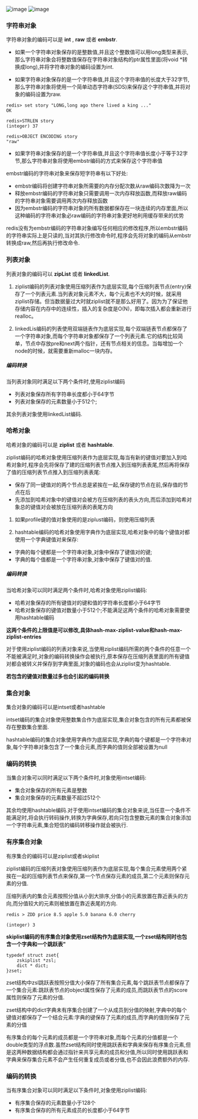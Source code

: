 

![image](https://ws1.sinaimg.cn/large/b1eb59d9ly1fwxqx2vg2mj20nl0brq6v.jpg)
![image](https://ws1.sinaimg.cn/large/b1eb59d9ly1fwxqxnmj7dj20o40bedkk.jpg)

### 字符串对象

字符串对象的编码可以是 **int** , **raw** 或者 **embstr**.

- 如果一个字符串对象保存的是整数值,并且这个整数值可以用long类型来表示,那么字符串对象会将整数值保存在字符串对象结构的ptr属性里面(将void *转换成long),并将字符串对象的编码设置为int.



- 如果字符串对象保存的是一个字符串值,并且这个字符串值的长度大于32字节,那么字符串对象将使用一个简单动态字符串(SDS)来保存这个字符串值,并将对象的编码设置为raw.


```
redis> set story "LONG,long ago there lived a king ..."
OK

redis>STRLEN story
(integer) 37

redis>OBJECT ENCODING story
"raw"

```

- 如果字符串对象保存的是一个字符串值,并且这个字符串值长度小于等于32字节,那么字符串对象将使用embstr编码的方式来保存这个字符串值


embstr编码的字符串对象来保存短字符串有以下好处:

- embstr编码将创建字符串对象所需要的内存分配次数从raw编码次数降为一次
- 释放embstr编码的字符串对象只需要调用一次内存释放函数,而释放raw编码的字符串对象需要调用两次内存释放函数
- 因为embstr编码的字符串对象的所有数据都保存在一块连续的内存里面,所以这种编码的字符串对象必raw编码的字符串对象更好地利用缓存带来的优势


redis没有为embstr编码的字符串对象编写任何相应的修改程序,所以embstr编码的字符串实际上是只读的,当对其执行修改命令时,程序会先将对象的编码从embstr转换成raw,然后再执行修改命令.

### 列表对象

列表对象的编码可以 **zipList** 或者 **linkedList**.

1. ziplist编码的列表对象使用压缩列表作为底层实现,每个压缩列表节点(entry)保存了一个列表元素.当列表对象元素不大，每个元素也不大的时候，就采用ziplist存储。但当数据量过大时就ziplist就不是那么好用了。因为为了保证他存储内容在内存中的连续性，插入的复杂度是O(N)，即每次插入都会重新进行realloc。


2. linkedLis编码的列表使用双端链表作为底层实现,每个双端链表节点都保存了一个字符串对象,而每个字符串对象都保存了一个列表元素.它的结构比较简单，节点中存放pre和next两个指针，还有节点相关的信息。当每增加一个node的时候，就需要重新malloc一块内存。


##### 编码转换

当列表对象同时满足以下两个条件时,使用ziplist编码

- 列表对象保存所有字符串长度都小于64字节
- 列表对象保存的元素数量小于512个;

其余列表对象使用linkedList编码.

### 哈希对象

哈希对象的编码可以是 **ziplist** 或者 **hashtable**.

ziplist编码的哈希对象使用压缩列表作为底层实现,每当有新的键值对要加入到哈希对象时,程序会先将保存了建的压缩列表节点推入到压缩列表表尾,然后再将保存了值的压缩列表节点推入到压缩列表表尾:

- 保存了同一键值对的两个节点总是紧挨在一起,保存键的节点在前,保存值的节点在后
- 先添加到哈希对象中的键值对会被方在压缩列表的表头方向,而后添加到哈希对象总的键值对会被放在压缩列表的表尾方向


1. 如果profile键的值对象使用的是ziplust编码，则使用压缩列表

2. hashtable编码的哈希对象使用字典作为底层实现,哈希对象中的每个键值对都使用一个字典键值对来保存:

- 字典的每个键都是一个字符串对象,对象中保存了键值对的键;
- 字典的每个值都是一个字符串对象,对象中保存了键值对的值.


##### 编码转换

当哈希对象可以同时满足两个条件时,哈希对象使用ziplist编码:

- 哈希对象保存的所有键值对的键和值的字符串长度都小于64字节
- 哈希对象保存的键值对数量小于512个;不能满足这两个条件的哈希对象需要使用hashtable编码

**这两个条件的上限值是可以修改,具体hash-max-ziplist-value和hash-max-ziplist-entries**

对于使用ziplist编码的列表对象来说,当使用ziplist编码所需的两个条件的任意一个不能被满足时,对象的编码转换操作会被执行,原本保存在压缩列表里面的所有键值对都会被转义并保存到字典里面,对象的编码也会从ziplist变为hashtable.


**若包含的键值对数量过多也会引起的编码转换**

### 集合对象

集合对象的编码可以是intset或者hashtable

intset编码的集合对象使用整数集合作为底层实现,集合对象包含的所有元素都被保存在整数集合里面.

hashtable编码的集合对象使用字典作为底层实现,字典的每个键都是一个字符串对象,每个字符串对象包含了一个集合元素,而字典的值则全部被设置为null


### 编码的转换

当集合对象可以同时满足以下两个条件时,对象使用intset编码:

- 集合对象保存的所有元素是整数
- 集合对象保存的元素数量不超过512个

其余均使用hashtable编码.对于使用intset编码的集合对象来说,当任意一个条件不能满足时,将会执行转码操作,转换为字典保存,若向只包含整数元素的集合对象添加一个字符串元素,集合短信的编码转移操作就会被执行.


### 有序集合对象

有序集合的编码可以是ziplist或者skiplist

ziplist编码的压缩列表对象使用压缩列表作为底层实现,每个集合元素使用两个紧挨在一起的压缩列表节点来保存,第一个节点保存元素的成员,第二个元素则保存元素的分值.

压缩列表内的集合元素按照分值从小到大排序,分值小的元素放置在靠近表头的方向,而分值较大的元素则被放置在靠近表尾的方向.

```
redis > ZDD price 8.5 apple 5.0 banana 6.0 cherry

(integer) 3

```


**skiplist编码的有序集合对象使用zset结构作为底层实现,一个zset结构同时也包含一个字典和一个跳跃表"**

```
typedef struct zset{
    zskiplist *zsl;
    dict * dict;
}zset;

```

zset结构中zsl跳跃表按照分值大小保存了所有集合元素,每个跳跃表节点都保存了一个集合元素:跳跃表节点的object属性保存了元素的成员,而跳跃表节点的score属性则保存了元素的分值.


zset结构中的dict字典未有序集合创建了一个从成员到分值的映射,字典中的每个键值对都保存了一个结合元素:字典的键保存了元素的成员,而字典的值则保存了元素的分值

有序集合的每个元素的成员都是一个字符串对象,而每个元素的分值都是一个double类型的浮点数.虽然zset结构同时使用跳跃表和字典来保存有序集合元素,但是这两种数据结构都会通过指针来共享元素的成员和分值,所以同时使用跳跃表和字典来保存集合元素不会产生任何重复成员或者分值,也不会因此浪费额外的内存.


### 编码的转换

当有序集合对象可以同时满足以下条件时,对象使用ziplist编码:

- 有序集合保存的元素数量小于128个
- 有序集合保存的所有元素成员的长度都小于64字节
